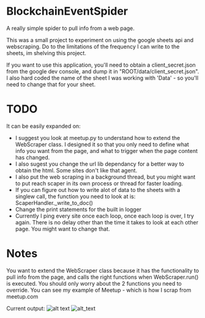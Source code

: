 # BlockchainEventSpider
A really simple spider to pull info from a web page.

This was a small project to experiment on using the google sheets api and webscraping. Do to the limitations of the frequency I can write to the sheets, im shelving this project.

If you want to use this application, you'll need to obtain a client_secret.json from the google dev console, and dump it in "ROOT/data/client_secret.json". I also hard coded the name of the sheet I was working with 'Data' - so you'll need to change that for your sheet.

# TODO

It can be easily expanded on:
 - I suggest you look at meetup.py to understand how to extend the WebScraper class. I designed it so that you only need to define what info you want from the page, and what to trigger when the page content has changed.
 - I also sugest you change the url lib dependancy for a better way to obtain the html. Some sites don't like that agent.
 - I also put the web scraping in a background thread, but you might want to put reach scaper in its own process or thread for faster loading.
 - If you can figure out how to write alot of data to the sheets with a singlew call, the function you need to look at is: ScaperHandler._write_to_doc()
 - Change the print statements for the built in logger
 - Currently I ping every site once each loop, once each loop is over, I try again. There is no delay other than the time it takes to look at each other page. You might want to change that.
 
 # Notes
 
You want to extend the WebScraper class because it has the functionality to pull info from the page, and calls the right functions when WebScraper.run() is executed. You should only worry about the 2 functions you need to override. You can see my example of Meetup - which is how I scrap from meetup.com
 
Current output:
![alt text](https://media.discordapp.net/attachments/475254258216861696/480450780965371905/e2fc125062bde51e75b766bd0c0d4982.png)
![alt_text](https://i.gyazo.com/47221eb4d772da2c651c753002ed12d0.png)

